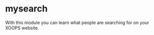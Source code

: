 mysearch
========

With this module you can learn what people are searching for on your XOOPS website.
